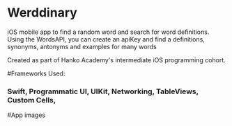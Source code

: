 # Werddinary
iOS mobile app to find a random word and search for word definitions.
Using the WordsAPI, you can create an apiKey and find a definitions, synonyms, antonyms and examples for many words

Created as part of Hanko Academy's intermediate iOS programming cohort.

#Frameworks Used:
### Swift, Programmatic UI, UIKit, Networking, TableViews, Custom Cells, 

#App images
